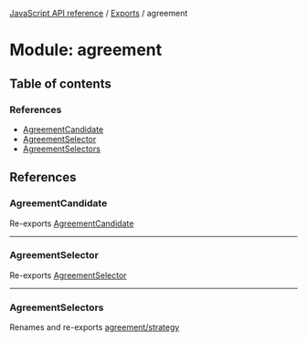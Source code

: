 [JavaScript API reference](../README) / [Exports](../modules) / agreement

# Module: agreement

## Table of contents

### References

- [AgreementCandidate](agreement#agreementcandidate)
- [AgreementSelector](agreement#agreementselector)
- [AgreementSelectors](agreement#agreementselectors)

## References

### AgreementCandidate

Re-exports [AgreementCandidate](../classes/agreement_service.AgreementCandidate)

___

### AgreementSelector

Re-exports [AgreementSelector](agreement_service#agreementselector)

___

### AgreementSelectors

Renames and re-exports [agreement/strategy](agreement_strategy)
